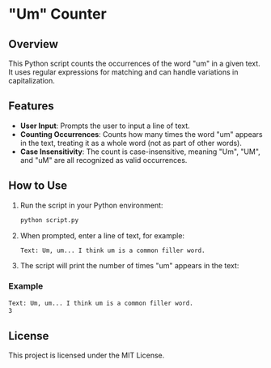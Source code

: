 # "Um" Counter

## Overview

This Python script counts the occurrences of the word "um" in a given text. It uses regular expressions for matching and can handle variations in capitalization.

## Features

- **User Input**: Prompts the user to input a line of text.
- **Counting Occurrences**: Counts how many times the word "um" appears in the text, treating it as a whole word (not as part of other words).
- **Case Insensitivity**: The count is case-insensitive, meaning "Um", "UM", and "uM" are all recognized as valid occurrences.

## How to Use

1. Run the script in your Python environment:

   ```bash
   python script.py
   ```

2. When prompted, enter a line of text, for example:

   ```
   Text: Um, um... I think um is a common filler word.
   ```

3. The script will print the number of times "um" appears in the text:

### Example

```bash
Text: Um, um... I think um is a common filler word.
3
```

## License

This project is licensed under the MIT License.